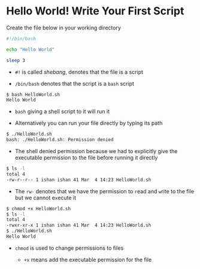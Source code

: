 # Hello World! Write Your First Script

Create the file below in your working directory

```bash
#!/bin/bash

echo "Hello World"

sleep 3
```

- `#!` is called *shebang*, denotes that the file is a script

- `/bin/bash` denotes that the script is a `bash` script

```bash
$ bash HelloWorld.sh 
Hello World
```

- `bash` giving a shell script to it will run it

- Alternatively you can run your file directly by typing its path

```bash
$ ./HelloWorld.sh
bash: ./HelloWorld.sh: Permission denied
```

- The shell denied permission because we had to explicitly give the executable
permission to the file before running it directly

```bash
$ ls -l
total 4
-rw-r--r-- 1 ishan ishan 41 Mar  4 14:23 HelloWorld.sh
```

- The `rw-` denotes that we have the permission to `r`ead and `w`rite to the file
but we cannot e`x`ecute it

```bash
$ chmod +x HelloWorld.sh
$ ls -l
total 4
-rwxr-xr-x 1 ishan ishan 41 Mar  4 14:23 HelloWorld.sh
$ ./HelloWorld.sh 
Hello World
```

- `chmod` is used to change permissions to files

  - `+x` means add the executable permission for the file
